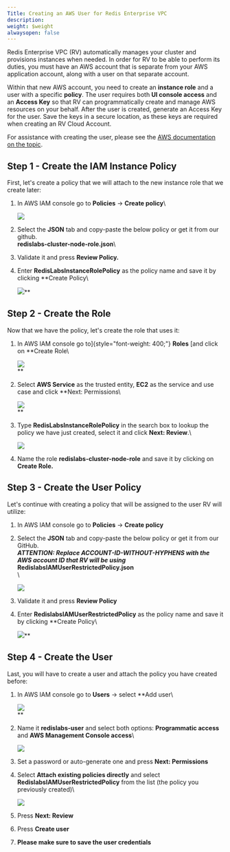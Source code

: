 ```yaml
---
Title: Creating an AWS User for Redis Enterprise VPC
description: 
weight: $weight
alwaysopen: false
---
```

Redis Enterprise VPC (RV) automatically manages your cluster and
provisions instances when needed. In order for RV to be able to perform
its duties, you must have an AWS account that is separate from your AWS
application account, along with a user on that separate account.

Within that new AWS account, you need to create an **instance role** and
a user with a specific **policy**. The user requires both **UI console
access** and an **Access Key** so that RV can programmatically create
and manage AWS resources on your behalf. After the user is created,
generate an Access Key for the user. Save the keys in a secure location,
as these keys are required when creating an RV Cloud Account.

For assistance with creating the user, please see the [AWS documentation
on the
topic](https://docs.aws.amazon.com/IAM/latest/UserGuide/id_credentials_access-keys.html).

## Step 1 - Create the IAM Instance Policy

First, let's create a policy that we will attach to the new instance
role that we create later:

1.  In AWS IAM console go to **Policies** -\> **Create policy**\

    ![](/images/rv/create_policy-1.png?width=700&height=621)
2.  Select the **JSON** tab and copy-paste the below policy or get it
    from our github.\
    **redislabs-cluster-node-role.json**\
3.  Validate it and press **Review Policy.**
4.  Enter **RedisLabsInstanceRolePolicy** as the policy name and save it
    by clicking **Create Policy\

    ![](/images/rv/review_role_policy.png?width=700&height=270)**

## Step 2 - Create the Role

Now that we have the policy, let's create the role that uses
it:

1.  In AWS IAM console go to]{style="font-weight: 400;"} **Roles** [and
    click on **Create Role\

    ![](/images/rv/create_role.png?width=700&height=636)\
    **
2.  Select **AWS Service** as the trusted entity, **EC2** as the service
    and use case and click **Next: Permissions\

    ![](/images/rv/select_service.png?width=700&height=625)\
    **
3.  Type **RedisLabsInstanceRolePolicy** in the search box to lookup the
    policy we have just created, select it and click **Next: Review**.\

    ![](/images/rv/attach_policies.png?width=700&height=348)
4.  Name the role **redislabs-cluster-node-role** and save it by
    clicking on **Create Role.**

## Step 3 - Create the User Policy

Let's continue with creating a policy that will be assigned to the user
RV will utilize:

1.  In AWS IAM console go to **Policies** -\> **Create policy**
2.  Select the **JSON** tab and copy-paste the below policy or get it
    from our GitHub.\
    ***ATTENTION: Replace
    ACCOUNT-ID-WITHOUT-HYPHENS
    with the AWS account ID that RV will be using***\
    **RedislabsIAMUserRestrictedPolicy.json**\
    \

    ![](/images/rv/edit_policy.png?width=700&height=214)
3.  Validate it and press **Review Policy**
4.  Enter **RedislabsIAMUserRestrictedPolicy** as the policy name and
    save it by clicking **Create Policy\

    ![](/images/rv/review_user_policy.png?width=700&height=292)**

## Step 4 - Create the User

Last, you will have to create a user and attach the policy you have
created before:

1.  In AWS IAM console go to **Users** -\> select **Add user\

    ![](/images/rv/add_user.png?width=700&height=751)\
    **
2.  Name it **redislabs-user** and select both options: **Programmatic
    access** and **AWS Management Console access**\

    ![](/images/rv/select_access_type.png?width=700&height=393)
3.  Set a password or auto-generate one and press **Next: Permissions**
4.  Select **Attach existing policies directly** and select
    **RedislabsIAMUserRestrictedPolicy** from the list (the policy you
    previously created)\

    ![](/images/rv/set_permissions.png?width=700&height=477)
5.  Press **Next: Review**
6.  Press **Create user**
7.  **Please make sure to save the user credentials**
